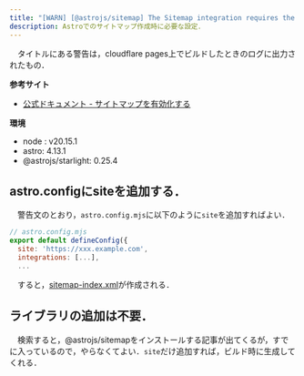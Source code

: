 ```yaml
---
title: "[WARN] [@astrojs/sitemap] The Sitemap integration requires the `site` astro.config option. Skipping."
description: Astroでのサイトマップ作成時に必要な設定．
---
```


　タイトルにある警告は，cloudflare pages上でビルドしたときのログに出力されたもの．

**参考サイト**
- [公式ドキュメント - サイトマップを有効化する](https://starlight.astro.build/ja/guides/customization/)

**環境**
- node : v20.15.1
- astro: 4.13.1
- @astrojs/starlight: 0.25.4

## astro.configにsiteを追加する．
　警告文のとおり，`astro.config.mjs`に以下のように`site`を追加すればよい．
```js
// astro.config.mjs
export default defineConfig({
  site: 'https://xxx.example.com',
  integrations: [...],
  ...
```
　すると，[sitemap-index.xml](https://math-doc.pages.dev/sitemap-index.xml)が作成される．

## ライブラリの追加は不要．
　検索すると，@astrojs/sitemapをインストールする記事が出てくるが，すでに入っているので，やらなくてよい．`site`だけ追加すれば，ビルド時に生成してくれる．